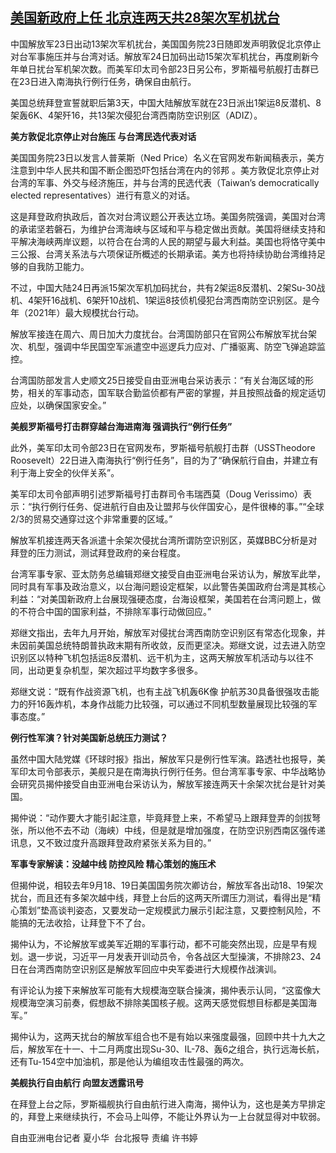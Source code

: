 <!--1611573660000-->
[美国新政府上任 北京连两天共28架次军机扰台](https://www.rfa.org/mandarin/yataibaodao/gangtai/hx0125a-01252021061901.html)
------

<p class="p1">中国解放军<span class="s1">23</span>日出动<span class="s1">13</span>架次军机扰台，美国国务院<span class="s1">23</span>日随即发声明敦促北京停止对台军事施压并与台湾对话。解放军<span class="s1">24</span>日加码出动<span class="s1">15</span>架次军机扰台，再度刷新今年单日扰台军机架次数。而美军印太司令部<span class="s1">23</span>日另公布，罗斯福号航舰打击群已在<span class="s1">23</span>日进入南海执行例行任务，确保自由航行。</p><p class="p1">美国总统拜登宣誓就职后第<span class="s1">3</span>天，中国大陆解放军就在<span class="s1">23</span>日派出<span class="s1">1</span>架运<span class="s1">8</span>反潜机、<span class="s1">8</span>架轰<span class="s1">6K</span>、<span class="s1">4</span>架歼<span class="s1">16</span>，共<span class="s1">13</span>架次侵犯台湾西南防空识别区（<span class="s1">ADIZ</span>）。</p><p class="p1"><strong>美方敦促北京停止对台施压<span class="s1"> </span>与台湾民选代表对话</strong></p><p class="p1">美国国务院<span class="s1">23</span>日以发言人普莱斯（<span class="s1">Ned Price</span>）名义在官网发布新闻稿表示，美方注意到中华人民共和国不断企图恐吓包括台湾在内的邻邦<span class="s1"> </span>。美方敦促北京停止对台湾的军事、外交与经济施压，并与台湾的民选代表（<span class="s1">Taiwan’s democratically elected representatives</span>）进行有意义的对话。</p><p class="p1">这是拜登政府执政后，首次对台湾议题公开表达立场。美国务院强调，美国对台湾的承诺坚若磐石，为维护台湾海峡与区域和平与<span class="s2">稳</span>定做出贡献。美国将继续支持和平解决海峡两岸议题，以符合在台湾的人民的期望与最大利益。美国也将恪守美中三公报、台湾关系法与六项保证所概述的长期承诺。美方也将持续协助台湾维持足够的自我防卫能力。</p><p class="p1">不过，中国大陆<span class="s1">24</span>日再派<span class="s1">15</span>架次军机加码扰台，共有<span class="s1">2</span>架运<span class="s1">8</span>反潜机、<span class="s1">2</span>架<span class="s1">Su-30</span>战机、<span class="s1">4</span>架歼<span class="s1">16</span>战机、<span class="s1">6</span>架歼<span class="s1">10</span>战机、<span class="s1">1</span>架运<span class="s1">8</span>技侦机侵犯台湾西南防空识别区。是今年（<span class="s1">2021</span>年）最大规模扰台行动。</p><p class="p1">解放军接连在周六、周日加大力度扰台。台湾国防部只在官网公布解放军扰台架次、机型，强调中华民国空军派遣空中巡逻兵力应对、广播驱离、防空飞弹追踪监控。</p><p class="p1">台湾国防部发言人史顺文<span class="s1">25</span>日接受自由亚洲电台采访表示：“有关台海区域的形势，相关的军事动态，国军联合勤监侦都有严密的掌握，并且按照战备的规定适切应处，以确保国家安全。”</p><p class="p1"><strong>美舰罗斯福号打击群穿越台海进南海<span class="s1"> </span>强调执行“例行任务”</strong></p><p class="p1">此外，美军印太司令部<span class="s1">23</span>日在官网发布，罗斯福号航舰打击群（<span class="s1">USSTheodore Roosevelt</span>）<span class="s1">22</span>日进入南海执行“例行任务”，目的为了“确保航行自由，并建立有利于海上安全的伙伴关系”。</p><p class="p1">美军印太司令部声明引述罗斯福号打击群司令韦瑞西莫（<span class="s1">Doug Verissimo</span>）表示：“执行例行任务、促进航行自由及让盟邦与伙伴国安心，是件很棒的事。”“全球<span class="s1">2/3</span>的贸易交通穿过这个非常重要的区域。”</p><p class="p1">解放军机接连两天各派遣十余架次侵扰台湾所谓防空识别区，英媒<span class="s1">BBC</span>分析是对拜登的压力测试，测试拜登政府的亲台程度。</p><p class="p1">台湾军事专家、亚太防务总编辑郑继文接受自由亚洲电台采访认为，解放军此举，同时具有军事及政治意义，以台海问题设定框架，以此警告美国政府台湾是其核心利益：“对美国新政府上台展现强硬态度，台海设框架，美国若在台湾问题上，做的不符合中国的国家利益，不排除军事行动做回应。”</p><p class="p3">郑继文指出，去年九月开始，解放军对侵扰台湾西南防空识别区有常态化现象，并未因前美国总统特朗普执政末期有所收敛，反而更坚决。郑继文说，过去进入防空识别区以特种飞机包括运<span class="s1">8</span>反潜机、<span class="s2">远</span>干机为主，这两天解放军机活动与以往不同，出动更复<span class="s2">杂</span>机型，架次超过平均数字多很多。</p><p class="p1">郑继文说：“既有作战资源飞机，也有主战飞机轰<span class="s1">6K</span>像<span class="s1"> </span>护航苏<span class="s1">30</span>具备很强攻击能力的歼<span class="s1">16</span>轰炸机，本身作战能力比较强，可以通过不同机型数量展现比较强的军事态度。”</p><p class="p1"><strong>例行性军演？针对美国新总统压力测试？</strong></p><p class="p1">虽然中国大陆党媒《环球时报》指出，解放军只是例行性军演。路透社也报导，美军印太司令部表示，美舰只是在南海执行例行任务。但台湾军事专家、中华战略协会研究员揭仲接受自由亚洲电台采访认为，解放军接连两天十余架次扰台是针对美国。</p><p class="p1">揭仲说：“动作要大才能引起注意，毕竟拜登上来，不希望马上跟拜登弄的剑拔弩张，所以他不去不动（海峡）中线，但是就是增加强度，在防空识别西南区强传递讯息，又不致过度升高跟拜登政府紧张关系为目的。”</p><p class="p1"><strong>军事专家解读：没越中线<span class="s1"> </span>防控风险<span class="s1"> </span>精心策划的施压术</strong></p><p class="p1">但揭仲说，相较去年<span class="s1">9</span>月<span class="s1">18</span>、<span class="s1">19</span>日美国国务院次卿访台，解放军各出动<span class="s1">18</span>、<span class="s1">19</span>架次扰台，而且还有多架次越中线，拜登上台后的这两天所谓压力测试，看得出是“精心策划”垫高谈判姿态，又要发动一定规模武力展示引起注意，又要控制风险，不能搞的无法收拾，让拜登下不了台。</p><p class="p1">揭仲认为，不论解放军或美军近期的军事行动，都不可能突然出现，应是早有规划。退一步说，习近平一月发表开训动员令，令各战区大型操演，不排除<span class="s1">23</span>、<span class="s1">24</span>日在台湾西南防空识别区是解放军回应中央军委进行大规模作战演训。</p><p class="p1">有评论认为接下来解放军可能有大规模海空联合操演，揭仲表示认同，“这蛮像大规模海空演习前奏，假想<span class="s2">敌</span>不排除美国核子舰。这两天感觉假想目标都是美国海军。”</p><p class="p1">揭仲认为，这两天扰台的解放军组合也不是有始以来强度最强，回顾中共十九大之后，解放军在十一、十二月两度出现<span class="s1">Su-30</span>、<span class="s1">IL-78</span>、轰<span class="s1">6</span>之组合，执行<span class="s2">远</span>海长航，还有<span class="s1">Tu-154</span>空中加油机，那是他认为编组攻击性最强的两次。</p><p class="p1"><strong>美舰执行自由航行<span class="s1"> </span>向盟友透露讯号</strong></p><p class="p1">在拜登上台之际，罗斯福舰执行自由航行进入南海，揭仲认为，这也是美方早排定的，拜登上来继续执行，不会马上叫停，不能让外界认为一上台就显得对中软弱。</p><p class="p2"></p><p class="p1">自由亚洲电台记者<span class="s1"> </span>夏小华<span class="s1">  </span>台北报导<span class="s1"> </span>责编<span class="s1"> </span>许书婷</p>
